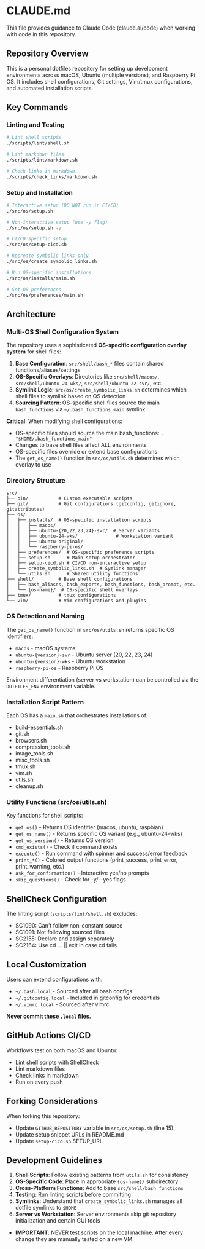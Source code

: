# CLAUDE.md

This file provides guidance to Claude Code (claude.ai/code) when working with code in this repository.

## Repository Overview

This is a personal dotfiles repository for setting up development environments across macOS, Ubuntu (multiple versions), and Raspberry Pi OS. It includes shell configurations, Git settings, Vim/tmux configurations, and automated installation scripts.

## Key Commands

### Linting and Testing
```bash
# Lint shell scripts
./scripts/lint/shell.sh

# Lint markdown files
./scripts/lint/markdown.sh

# Check links in markdown
./scripts/check_links/markdown.sh
```

### Setup and Installation
```bash
# Interactive setup (DO NOT run in CI/CD)
./src/os/setup.sh

# Non-interactive setup (use -y flag)
./src/os/setup.sh -y

# CI/CD specific setup
./src/os/setup-cicd.sh

# Recreate symbolic links only
./src/os/create_symbolic_links.sh

# Run OS-specific installations
./src/os/installs/main.sh

# Set OS preferences
./src/os/preferences/main.sh
```

## Architecture

### Multi-OS Shell Configuration System

The repository uses a sophisticated **OS-specific configuration overlay system** for shell files:

1. **Base Configuration**: `src/shell/bash_*` files contain shared functions/aliases/settings
2. **OS-Specific Overlays**: Directories like `src/shell/macos/`, `src/shell/ubuntu-24-wks/`, `src/shell/ubuntu-22-svr/`, etc.
3. **Symlink Logic**: `src/os/create_symbolic_links.sh` determines which shell files to symlink based on OS detection
4. **Sourcing Pattern**: OS-specific shell files source the main `bash_functions` via `~/.bash_functions_main` symlink

**Critical**: When modifying shell configurations:
- OS-specific files should source the main bash_functions: `. "$HOME/.bash_functions_main"`
- Changes to base shell files affect ALL environments
- OS-specific files override or extend base configurations
- The `get_os_name()` function in `src/os/utils.sh` determines which overlay to use

### Directory Structure

```
src/
├── bin/           # Custom executable scripts
├── git/           # Git configurations (gitconfig, gitignore, gitattributes)
├── os/
│   ├── installs/  # OS-specific installation scripts
│   │   ├── macos/
│   │   ├── ubuntu-{20,22,23,24}-svr/  # Server variants
│   │   ├── ubuntu-24-wks/              # Workstation variant
│   │   ├── ubuntu-original/
│   │   └── raspberry-pi-os/
│   ├── preferences/  # OS-specific preference scripts
│   ├── setup.sh      # Main setup orchestrator
│   ├── setup-cicd.sh # CI/CD non-interactive setup
│   ├── create_symbolic_links.sh  # Symlink manager
│   └── utils.sh      # Shared utility functions
├── shell/         # Base shell configurations
│   ├── bash_aliases, bash_exports, bash_functions, bash_prompt, etc.
│   └── {os-name}/  # OS-specific shell overlays
├── tmux/          # tmux configurations
└── vim/           # Vim configurations and plugins
```

### OS Detection and Naming

The `get_os_name()` function in `src/os/utils.sh` returns specific OS identifiers:
- `macos` - macOS systems
- `ubuntu-{version}-svr` - Ubuntu server (20, 22, 23, 24)
- `ubuntu-{version}-wks` - Ubuntu workstation
- `raspberry-pi-os` - Raspberry Pi OS

Environment differentiation (server vs workstation) can be controlled via the `DOTFILES_ENV` environment variable.

### Installation Script Pattern

Each OS has a `main.sh` that orchestrates installations of:
- build-essentials.sh
- git.sh
- browsers.sh
- compression_tools.sh
- image_tools.sh
- misc_tools.sh
- tmux.sh
- vim.sh
- utils.sh
- cleanup.sh

### Utility Functions (src/os/utils.sh)

Key functions for shell scripts:
- `get_os()` - Returns OS identifier (macos, ubuntu, raspbian)
- `get_os_name()` - Returns specific OS variant (e.g., ubuntu-24-wks)
- `get_os_version()` - Returns OS version
- `cmd_exists()` - Check if command exists
- `execute()` - Run command with spinner and success/error feedback
- `print_*()` - Colored output functions (print_success, print_error, print_warning, etc.)
- `ask_for_confirmation()` - Interactive yes/no prompts
- `skip_questions()` - Check for -y/--yes flags

## ShellCheck Configuration

The linting script (`scripts/lint/shell.sh`) excludes:
- SC1090: Can't follow non-constant source
- SC1091: Not following sourced files
- SC2155: Declare and assign separately
- SC2164: Use cd ... || exit in case cd fails

## Local Customization

Users can extend configurations with:
- `~/.bash.local` - Sourced after all bash configs
- `~/.gitconfig.local` - Included in gitconfig for credentials
- `~/.vimrc.local` - Sourced after vimrc

**Never commit these `.local` files.**

## GitHub Actions CI/CD

Workflows test on both macOS and Ubuntu:
- Lint shell scripts with ShellCheck
- Lint markdown files
- Check links in markdown
- Run on every push

## Forking Considerations

When forking this repository:
- Update `GITHUB_REPOSITORY` variable in `src/os/setup.sh` (line 15)
- Update setup snippet URLs in README.md
- Update `setup-cicd.sh` SETUP_URL

## Development Guidelines

1. **Shell Scripts**: Follow existing patterns from `utils.sh` for consistency
2. **OS-Specific Code**: Place in appropriate `{os-name}/` subdirectory
3. **Cross-Platform Functions**: Add to base `src/shell/bash_functions`
4. **Testing**: Run linting scripts before committing
5. **Symlinks**: Understand that `create_symbolic_links.sh` manages all dotfile symlinks to `$HOME`
6. **Server vs Workstation**: Server environments skip git repository initialization and certain GUI tools
- **IMPORTANT**: NEVER test scripts on the local machine.  After every change they are manually tested on a new VM.